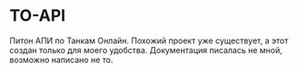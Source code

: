 # TO-API
Питон АПИ по Танкам Онлайн. Похожий проект уже существует, а этот создан только для моего удобства.
Документация писалась не мной, возможно написано не то.

